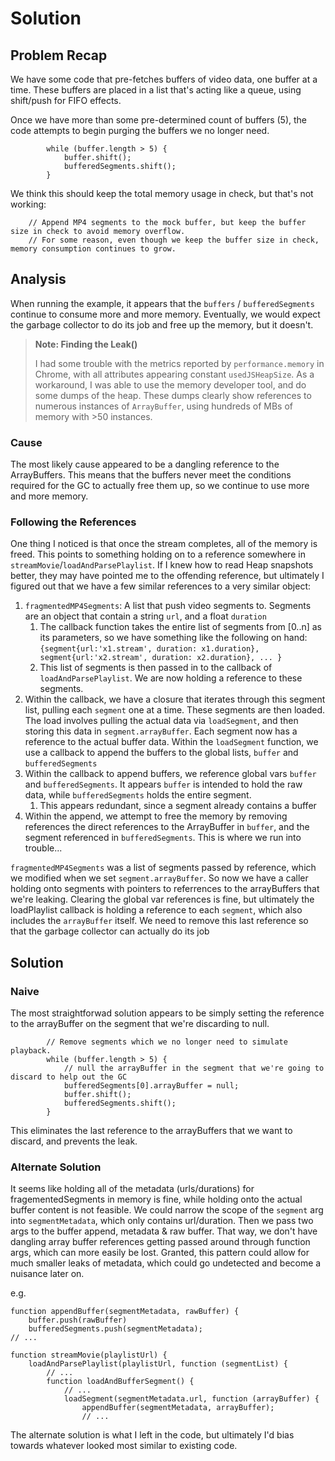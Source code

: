# Solution
## Problem Recap

We have some code that pre-fetches buffers of video data, one buffer at a time. These buffers are placed in a list that's acting like a queue, using shift/push for FIFO effects.

Once we have more than some pre-determined count of buffers (5), the code attempts to begin purging the buffers we no longer need. 

```
        while (buffer.length > 5) {
            buffer.shift();
            bufferedSegments.shift();
        }
```


We think this should keep the total memory usage in check, but that's not working:
```
    // Append MP4 segments to the mock buffer, but keep the buffer size in check to avoid memory overflow.
    // For some reason, even though we keep the buffer size in check, memory consumption continues to grow.
```


## Analysis

When running the example, it appears that the `buffers` / `bufferedSegments` continue to consume more and more memory. Eventually, we would expect the garbage collector to do its job and free up the memory, but it doesn't.

> __Note: Finding the Leak()__
>
>I had some trouble with the metrics reported by `performance.memory` in Chrome, with all attributes appearing constant  `usedJSHeapSize`. As a workaround, I was able to use the memory developer tool, and do some dumps of the heap. These dumps clearly show references to numerous instances of `ArrayBuffer`, using hundreds of MBs of memory with >50 instances.

### Cause

The most likely cause appeared to be a dangling reference to the ArrayBuffers. This means that the buffers never meet the conditions required for the GC to actually free them up, so we continue to use more and more memory.

### Following the References

One thing I noticed is that once the stream completes, all of the memory is freed. This points to something holding on to a reference somewhere in `streamMovie`/`loadAndParsePlaylist`. If I knew how to read Heap snapshots better, they may have pointed me to the offending reference, but ultimately I figured out that we have a few similar references to a very similar object:
1. `fragmentedMP4Segments`: A list that push video segments to. Segments are an object that contain a string `url`, and a float `duration`
   1. The callback function takes the entire list of segments from [0..n] as its parameters, so we have something like the following on hand: `{segment{url:'x1.stream', duration: x1.duration}, segment{url:'x2.stream', duration: x2.duration}, ... }`
   2. This list of segments is then passed in to the callback of `loadAndParsePlaylist`. We are now holding a reference to these segments.
2. Within the callback, we have a closure that iterates through this segment list, pulling each `segment` one at a time. These segments are then loaded. The load involves pulling the actual data via `loadSegment`, and then storing this data in `segment.arrayBuffer`. Each segment now has a reference to the actual buffer data. Within the `loadSegment` function, we use a callback to append the buffers to the global lists, `buffer` and `bufferedSegments`
3. Within the callback to append buffers, we reference global vars `buffer` and `bufferedSegments`. It appears `buffer` is intended to hold the raw data, while `bufferedSegments` holds the entire segment.
   1. This appears redundant, since a segment already contains a buffer
4. Within the append, we attempt to free the memory by removing references the direct references to the ArrayBuffer in `buffer`, and the segment referenced in `bufferedSegments`. This is where we run into trouble...

`fragmentedMP4Segments` was a list of segments passed by reference, which we modified when we set `segment.arrayBuffer`. So now we have a caller holding onto segments with pointers to referrences to the arrayBuffers that we're leaking. Clearing the global var references is fine, but ultimately the loadPlaylist callback is holding a reference to each `segment`, which also includes the `arrayBuffer` itself. We need to remove this last reference so that the garbage collector can actually do its job

## Solution
### Naive

The most straightforwad solution appears to be simply setting the reference to the arrayBuffer on the segment that we're discarding to null.

```
        // Remove segments which we no longer need to simulate playback.
        while (buffer.length > 5) {
            // null the arrayBuffer in the segment that we're going to discard to help out the GC
            bufferedSegments[0].arrayBuffer = null;
            buffer.shift();
            bufferedSegments.shift();
        }
```
This eliminates the last reference to the arrayBuffers that we want to discard, and prevents the leak.

### Alternate Solution
It seems like holding all of the metadata (urls/durations) for fragementedSegments in memory is fine, while holding onto the actual buffer content is not feasible. We could narrow the scope of the `segment` arg into `segmentMetadata`, which only contains url/duration. Then we pass two args to the buffer append, metadata & raw buffer. That way, we don't have dangling array buffer references getting passed around through function args, which can more easily be lost. Granted, this pattern could allow for much smaller leaks of metadata, which could go undetected and become a nuisance later on.

e.g.
```
function appendBuffer(segmentMetadata, rawBuffer) {
    buffer.push(rawBuffer)
    bufferedSegments.push(segmentMetadata);
// ...

function streamMovie(playlistUrl) {
    loadAndParsePlaylist(playlistUrl, function (segmentList) {
        // ...
        function loadAndBufferSegment() {
            // ...
            loadSegment(segmentMetadata.url, function (arrayBuffer) {
                appendBuffer(segmentMetadata, arrayBuffer);
                // ...
```

The alternate solution is what I left in the code, but ultimately I'd bias towards whatever looked most similar to existing code.
